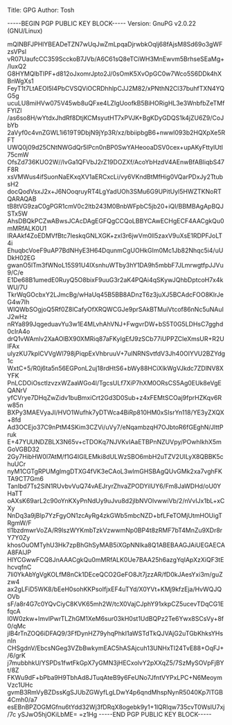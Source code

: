 Title: GPG
Author: Tosh


-----BEGIN PGP PUBLIC KEY BLOCK-----
Version: GnuPG v2.0.22 (GNU/Linux)

mQINBFJPHlYBEADeTZN7wUqJwZmLpqaDjrwbkOqlj68fAjsM8Sd69o3gWFzsVPsl
vR07UaufcCC359ScckoB7JVb/A6C61sQ8eTCiWH3MnEwvm5BrhseSEaMg+/IuxQ2
G8HYMQlbTIPF+d812oJxomrJpto2J/0sOmK5XvOpGC0w7Wco5S6DDk4hXBnWgXs1
FeyT1t7LtAEOl5I4PbCVSQViOCRDhhlpCJJ2M82/xPNthN2Cl37buhfTXN4YQG5g
ucuLU8miHVw075V45wb8uQFxe4LZIgUoofkB5BiHORigHL3e3WnbfbZeTMfFYlZl
/as6so8H/wYtdxJhdRf8DtjKCMsyutHT7xPVJK+BgKDyGDQS1k4jZU6Z9/CoJbYb
2aVyf0c4vnZGWL1i619T9DbjN9jYp3R/xz/bbiipbgB6+nwwl093b2HQXpXe5RFT
UWQ0j09d25CNtNWGdQr5lPcn0nBP0SwYAHeooaDSV0cex+upAKyFttylUtI75cmW
OfsZd736KUO2W//lvGa1QFVbJ2rZ19DOZXf/AcoYbHzdV4AEnwBfABliqbS47F8R
xsVMWus4ifSuonNaEKxqXV1aERCxcLi/vy6VKndBtMfHig0VQarPDxJy2TtubsH2
docQodVsxJ2x+J6NOoqruyRT4LgYadUOh3SMu6G9UPitUyl5HWZTKNoRTQARAQAB
tB8tVG9zaC0gPGR1cmV0c2ltb243M0BnbWFpbC5jb20+iQI/BBMBAgApBQJSTx5W
AhsDBQkPCZwABwsJCAcDAgEGFQgCCQoLBBYCAwECHgECF4AACgkQu0mMRfALK0U1
lRAAkf4ZoEDMVfBtc7IeskqGNLXGK+zxl3r6jwVm0ll5zaxV9uXsE1RDPFJoLT4i
EhuqbcVoeF9uAP7BdNHyE3H64DqunmCgUOHkGIm0Mc1Jb82Nhqc5i4/uUDkH02EG
gwanO5lTm3fWNoL15S91U4IXsnhuWTby3hY1DA9h5mbbF7JLmrwgtfpJJVu9/C/e
E1De68B1umedE0RuyQ5O8bixF9uuG3r2aK4PQAi4qSKywJQhbDptcoH7x4kWU/7U
TkrWqGOcbxY2LJmcBg/wHaUq45B5BB8ADnzT6z3juXJ5BCAdcFOO8KlrJeG4w7Ih
WIQWbSOgjoQ5Rf0Z8lCafyOfXRQWCGJe9prSAkBTMuiVtcof86nNc5uNAuIJ2wHz
nRYa899JqgeduavYu3w1E4MLvhAhVNJ+FwgvrDW+bS5T0G5LDHsC7gghd0cIrA4o
drQ1vWAmlv2XaAOlBX90XMRiq87aFKyIgEfJ9zSCb77iUPPZCleXmsUR+R2UIFAx
ulyzKU7kplCVVgWl798jPiqpExVhbruuV+7uINRNSvtfdV3Jh40OIYVU2BZYdg1c
WxtC+5/R0j6ta5n56EGPonL2uj18rdHtS6+bWy88HCiXlkWgVJkdc7ZDlNV8XYFK
PnLCDOiOsctlzvzxWZaaWGo4l/TgcsULf7XiP7hXM0ORsCS5Ag0EUk8eVgEQANrV
yfCVrye7DHqZwZidv1buBmxiCrt2Gd3D0Sub+z4xFEMtSCOaj9fprHZKqv6Rw85n
BXPy3MAEVyaJI/HVO1Wufhk7yDTWca4BiRp810HM0xSIsrYn118/YE3yZXQX+8fd
Ad3OCEjo37C9nPtM4SKim3CZVi/uVy7/eNqambzqH7OJbtoR6fGEghN/JlttPruk
E+47YUUNDZBLX3N65v+cTDOKq7NJVKvIAaETBPnNZUVpy/POwhIkhX5mGoVGBD32
2Gy7HibHW0l7AtM/f1G4IGlLEMki8dULWzSBO6mbH2uTZV2UILyX8QBBK5chuUCr
nyM1CGTgRPUMglmgDTXG4fVK3eCAoL3wImGHSBAgQUvGMk2xa7vghFKTA9CT7Gm6
TanIbd7Ts2SiN1RUvbvVuQ74vAEJryrZhvaZPODYilUY6/Fm8JaWDHd/oU0YHaTT
oAXsK69arL2c90oYnKXyPnNdUy9uJvu8d2jlbNVOlvwwiVb/2/nVvIJx1bL+xCXy
NnDq3a9jBlp7YzFgyON1zcAyRg4zkGWb5mbcNZD+bfLFeTOMjUtmHOUigTRgmW/F
tl1bzdmwrVoZA/R9lszWYKmbTzkVzwwmNp0BP4t8zRMF7bT4MnZu9XDr8rY7Y0Zy
khosOuOMTyhU3Hk7zpBhGhSyMAB5iXGpNNIka8Q1ABEBAAGJAiUEGAECAA8FAlJP
HlYCGwwFCQ8JnAAACgkQu0mMRfALK0Ue7BAA25h6azgYqIApXzXiQF3tEhcvqfnC
7li0YkAbYgVgKOLfM8nCk1DEceQCO2GeFO8Jt7jzzAR/fD0kJAesYxi3m/guZzw4
ax2gLFiD5WK8/bEeH0sohKKPsoIfjxEF4uTYd/X0YVt+KMj9kfzEja/HvWQJQOVb
sF/a8r4G7c0YQvCiyC8KVK65mh2W/tcX0VajCJphY91xkpCZ5ucevTDqCG1EfqcA
I0W0zkw+ImvlPwrTLZhGM1XeM6sur03kH0st1UdBQPz2Te6Ywx8SCsVy+8f0/qMc
jlB4rTnZOQ6iDFAQ9/3FfDynHZ79yhqPhkI1aWSTdTkQJVAjG2uTGbKhksYHsnIn
CHSgdnV/EbcsNGeg3VZbBwkymEAC5hASAjcuh13UNHxTI24TvE88+OqFJ+/6/grK
j7mubbhkU/YSPDs1fwtFkGpX7yGMN3jHECxolvY2pXXqZ5/7SzMySOVpFjBYt/8Z
FKWu9dF+bPba9H9TbhAd8JTuqAteB9y6FeUNo7JfntVYPxLPC+N6MeoymVzc1UHc
gvmB3RmVyBZDssKgSJUbZGWyfLgLDwY4p6qndMhspNynR5040Kp7lTGB4Cmh0/a7
esEBnBPZOGMGfnu6tYdd32Wj3fDRqX8ogebk9y1+1lQRlqw735cvT0WsIU7xj/7c
ySJwO5hjOKiLbME=
=z1Hg
-----END PGP PUBLIC KEY BLOCK-----
